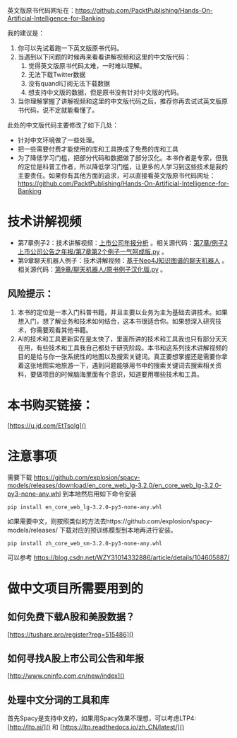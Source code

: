 英文版原书代码网址在：https://github.com/PacktPublishing/Hands-On-Artificial-Intelligence-for-Banking

我的建议是：

1. 你可以先试着跑一下英文版原书代码。
2. 当遇到以下问题的时候再来看看讲解视频和这里的中文版代码：
   1. 觉得英文版原书代码太难，一时难以理解。
   2. 无法下载Twitter数据
   3. 没有quandl订阅无法下载数据
   4. 想支持中文版的数据，但是原书没有针对中文版的代码。
3. 当你理解掌握了讲解视频和这里的中文版代码之后，推荐你再去试试英文版原书代码，说不定就能看懂了。

此处的中文版代码主要修改了如下几处：

- 针对中文环境做了一些处理。
- 把一些需要付费才能使用的库和工具换成了免费的库和工具
- 为了降低学习门槛，把部分代码和数据做了部分汉化。本书作者是专家，但我的定位是科普工作者，所以降低学习门槛，让更多的人学习到这些技术是我的主要责任。如果你有其他方面的追求，可以直接看英文版原书代码网址：https://github.com/PacktPublishing/Hands-On-Artificial-Intelligence-for-Banking

# 技术讲解视频

- 第7章例子2：技术讲解视频：[上市公司年报分析](https://www.bilibili.com/video/BV1vr4y1p7p5?spm_id_from=333.999.0.0) 。相关源代码：[第7章/例子2上市公司公告之年报/第7章第2个例子一气呵成版.py](https://github.com/weiminye/Hands-On-Artificial-Intelligence-for-Banking-Chinese/blob/main/%E7%AC%AC7%E7%AB%A0/%E4%BE%8B%E5%AD%902%E4%B8%8A%E5%B8%82%E5%85%AC%E5%8F%B8%E5%85%AC%E5%91%8A%E4%B9%8B%E5%B9%B4%E6%8A%A5/%E7%AC%AC7%E7%AB%A0%E7%AC%AC2%E4%B8%AA%E4%BE%8B%E5%AD%90%E4%B8%80%E6%B0%94%E5%91%B5%E6%88%90%E7%89%88.py) 。
- 第9章聊天机器人例子：技术讲解视频：[基于Neo4J知识图谱的聊天机器人](https://www.bilibili.com/video/BV13S4y1P7X2?spm_id_from=333.999.0.0) 。相关源代码：[第9章/聊天机器人/原书例子汉化版.py](https://github.com/weiminye/Hands-On-Artificial-Intelligence-for-Banking-Chinese/blob/main/%E7%AC%AC9%E7%AB%A0/%E8%81%8A%E5%A4%A9%E6%9C%BA%E5%99%A8%E4%BA%BA/%E5%8E%9F%E4%B9%A6%E4%BE%8B%E5%AD%90%E6%B1%89%E5%8C%96%E7%89%88.py) 。

## 风险提示：

1. 本书的定位是一本入门科普书籍，并且主要以业务为主为基础去讲技术。如果想入门，想了解业务和技术如何结合，这本书很适合你。如果想深入研究技术，你需要观看其他书籍。
2. AI的技术和工具更新实在是太快了，里面所讲的技术和工具我也只有部分天天在用，有些技术和工具我自己都处于研究阶段。本书和这系列技术讲解视频的目的是给与你一张系统性的地图以及搜索关键词。真正要想掌握还是需要你拿着这张地图实地旅游一下，遇到问题能够用书中的搜索关键词去搜索相关资料，要做项目的时候脑海里面有个意识，知道要用哪些技术和工具。

# 本书购买链接：

[https://u.jd.com/EtTsoIg]()

# 注意事项

需要下载 https://github.com/explosion/spacy-models/releases/download/en_core_web_lg-3.2.0/en_core_web_lg-3.2.0-py3-none-any.whl 到本地然后用如下命令安装

```
pip install en_core_web_lg-3.2.0-py3-none-any.whl
```

如果需要中文，则按照类似的方法去https://github.com/explosion/spacy-models/releases/ 下载对应的预训练模型到本地再进行安装。

```
pip install zh_core_web_sm-3.2.0-py3-none-any.whl
```

可以参考 https://blog.csdn.net/WZY31014332886/article/details/104605887/

# 做中文项目所需要用到的

## 如何免费下载A股和美股数据？

[https://tushare.pro/register?reg=515486]()

## 如何寻找A股上市公司公告和年报

[http://www.cninfo.com.cn/new/index]()

## 处理中文分词的工具和库

首先Spacy是支持中文的，如果用Spacy效果不理想，可以考虑LTP4: [http://ltp.ai/]() 和 [https://ltp.readthedocs.io/zh_CN/latest/]()
